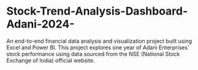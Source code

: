 # Stock-Trend-Analysis-Dashboard-Adani-2024-
An end-to-end financial data analysis and visualization project built using Excel and Power BI. This project explores one year of Adani Enterprises' stock performance using data sourced from the NSE (National Stock Exchange of India) official website.
